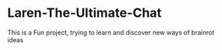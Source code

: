 # Laren-The-Ultimate-Chat
This is a Fun project, trying to learn and discover new ways of brainrot ideas
